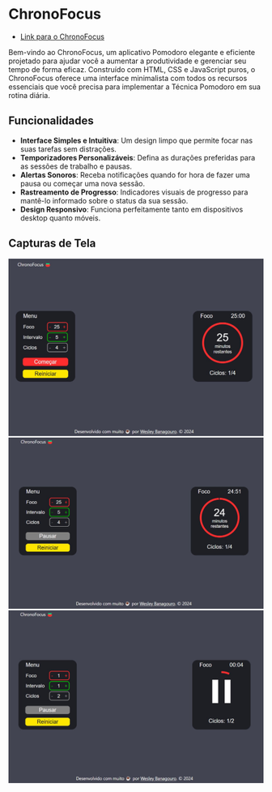 # ChronoFocus

- [Link para o ChronoFocus](https://wesleybanagouro.github.io/ChronoFocus/)

Bem-vindo ao ChronoFocus, um aplicativo Pomodoro elegante e eficiente projetado para ajudar você a aumentar a produtividade e gerenciar seu tempo de forma eficaz. Construído com HTML, CSS e JavaScript puros, o ChronoFocus oferece uma interface minimalista com todos os recursos essenciais que você precisa para implementar a Técnica Pomodoro em sua rotina diária.

## Funcionalidades

- **Interface Simples e Intuitiva**: Um design limpo que permite focar nas suas tarefas sem distrações.
- **Temporizadores Personalizáveis**: Defina as durações preferidas para as sessões de trabalho e pausas.
- **Alertas Sonoros**: Receba notificações quando for hora de fazer uma pausa ou começar uma nova sessão.
- **Rastreamento de Progresso**: Indicadores visuais de progresso para mantê-lo informado sobre o status da sua sessão.
- **Design Responsivo**: Funciona perfeitamente tanto em dispositivos desktop quanto móveis.

## Capturas de Tela

![Tela Principal do ChronoFocus](iniciar-foco.jpg)
![Temporizador em Execução](foco-em-execucao.jpg)
![Pause no timer](pause-no-timer.jpg)




